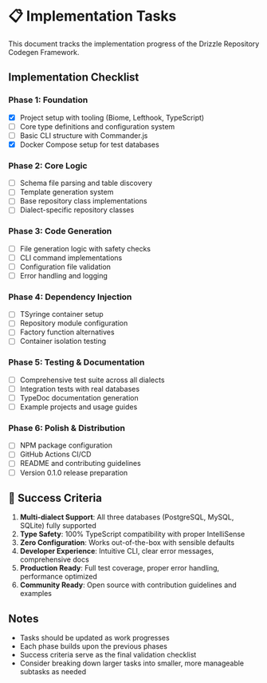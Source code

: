 # 📋 Implementation Tasks

This document tracks the implementation progress of the Drizzle Repository Codegen Framework.

## Implementation Checklist

### Phase 1: Foundation
- [X] Project setup with tooling (Biome, Lefthook, TypeScript)
- [ ] Core type definitions and configuration system
- [ ] Basic CLI structure with Commander.js
- [X] Docker Compose setup for test databases

### Phase 2: Core Logic
- [ ] Schema file parsing and table discovery
- [ ] Template generation system
- [ ] Base repository class implementations
- [ ] Dialect-specific repository classes

### Phase 3: Code Generation
- [ ] File generation logic with safety checks
- [ ] CLI command implementations
- [ ] Configuration file validation
- [ ] Error handling and logging

### Phase 4: Dependency Injection
- [ ] TSyringe container setup
- [ ] Repository module configuration
- [ ] Factory function alternatives
- [ ] Container isolation testing

### Phase 5: Testing & Documentation
- [ ] Comprehensive test suite across all dialects
- [ ] Integration tests with real databases
- [ ] TypeDoc documentation generation
- [ ] Example projects and usage guides

### Phase 6: Polish & Distribution
- [ ] NPM package configuration
- [ ] GitHub Actions CI/CD
- [ ] README and contributing guidelines
- [ ] Version 0.1.0 release preparation

## 🎯 Success Criteria

1. **Multi-dialect Support**: All three databases (PostgreSQL, MySQL, SQLite) fully supported
2. **Type Safety**: 100% TypeScript compatibility with proper IntelliSense
3. **Zero Configuration**: Works out-of-the-box with sensible defaults
4. **Developer Experience**: Intuitive CLI, clear error messages, comprehensive docs
5. **Production Ready**: Full test coverage, proper error handling, performance optimized
6. **Community Ready**: Open source with contribution guidelines and examples

## Notes

- Tasks should be updated as work progresses
- Each phase builds upon the previous phases
- Success criteria serve as the final validation checklist
- Consider breaking down larger tasks into smaller, more manageable subtasks as needed